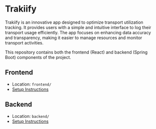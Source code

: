 # Trakiify

Trakiify is an innovative app designed to optimize transport utilization tracking. It provides users with a simple and intuitive interface to log their transport usage efficiently. The app focuses on enhancing data accuracy and transparency, making it easier to manage resources and monitor transport activities.

This repository contains both the frontend (React) and backend (Spring Boot) components of the project.

## Frontend
- Location: `frontend/`
- [Setup Instructions](frontend/README.md)

## Backend
- Location: `backend/`
- [Setup Instructions](backend/README.md)

